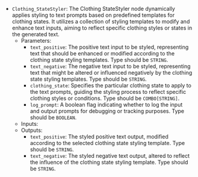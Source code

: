 - `Clothing_StateStyler`: The Clothing StateStyler node dynamically applies styling to text prompts based on predefined templates for clothing states. It utilizes a collection of styling templates to modify and enhance text inputs, aiming to reflect specific clothing styles or states in the generated text.
    - Parameters:
        - `text_positive`: The positive text input to be styled, representing text that should be enhanced or modified according to the clothing state styling templates. Type should be `STRING`.
        - `text_negative`: The negative text input to be styled, representing text that might be altered or influenced negatively by the clothing state styling templates. Type should be `STRING`.
        - `clothing_state`: Specifies the particular clothing state to apply to the text prompts, guiding the styling process to reflect specific clothing styles or conditions. Type should be `COMBO[STRING]`.
        - `log_prompt`: A boolean flag indicating whether to log the input and output prompts for debugging or tracking purposes. Type should be `BOOLEAN`.
    - Inputs:
    - Outputs:
        - `text_positive`: The styled positive text output, modified according to the selected clothing state styling template. Type should be `STRING`.
        - `text_negative`: The styled negative text output, altered to reflect the influence of the clothing state styling template. Type should be `STRING`.
